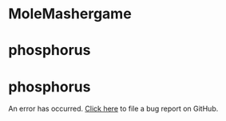 # MoleMashergame


<!doctype html>
<meta charset=utf-8>
<meta name=viewport content="width=device-width, initial-scale=1.0, maximum-scale=1.0, user-scalable=no">
<meta name=apple-mobile-web-app-capable content=yes>
<meta name=apple-mobile-web-app-status-bar-style content=black>
<title>phosphorus</title>
<link rel=stylesheet href=app.css>
<div class=player></div>
<div class=splash>
<div>
  <h1>phosphorus</h1>
  <div class=progress><div class=progress-bar></div></div>
</div>
</div>
<div class=error>
<div>
  <h1>phosphorus</h1>
  <p>An error has occurred. <a id=bug-link href=https://github.com/nathan/phosphorus/issues/new>Click here</a> to file a bug report on GitHub.</p>
</div>
</div>
<script src=fonts.js></script>
<script src=//cdnjs.cloudflare.com/ajax/libs/jszip/2.4.0/jszip.js></script>
<script src=lib/rgbcolor.js></script>
<script src=lib/StackBlur.js></script>
<script src=lib/canvg.js></script>
<script src=phosphorus.js></script>
<script>

(function () {
  'use strict';

  var stage;
  var projectId = 17088932;
  var projectTitle = '';
  var turbo = false;
  var fullScreen = true;

  var params = location.search.substr(1).split('&');
  params.forEach(function(p) {
    var parts = p.split('=');
    if (parts.length > 1) {
      switch (parts[0]) {
        case 'id':
          projectId = Number(parts[1]);
          break;
        case 'turbo':
          turbo = parts[1] !== 'false';
          break;
        case 'full-screen':
          fullScreen = parts[1] !== 'false';
          break;
      }
    }
  });

  var splash = document.querySelector('.splash');
  var progressBar = document.querySelector('.progress-bar');
  var error = document.querySelector('.error');
  var bugLink = document.querySelector('#bug-link');
  var player = document.querySelector('.player');

  var stage;

  function layout() {
    if (!stage) return;
    var w = Math.min(window.innerWidth, window.innerHeight / .75);
    if (!fullScreen) w = Math.min(w, 480);
    var h = w * .75;
    player.style.left = (window.innerWidth - w) / 2 + 'px';
    player.style.top = (window.innerHeight - h) / 2 + 'px';
    stage.setZoom(w / 480);
    stage.draw();
  }

  function showError(e) {
    error.style.display = 'table';
    bugLink.href = 'https://github.com/nathan/phosphorus/issues/new?title=' + encodeURIComponent(projectTitle || '') + '&body=' + encodeURIComponent('\n\n\nhttp://scratch.mit.edu/projects/' + projectId + '\nhttp://phosphorus.github.io/#' + projectId + (e.stack ? '\n\n```\n' + e.stack + '\n```' : ''));
    console.error(e.stack);
  }

  window.addEventListener('resize', layout);

  if (P.hasTouchEvents) {
    document.addEventListener('touchmove', function(e) {
      e.preventDefault();
    });
  }

  var request = P.IO.loadScratchr2Project(projectId);

  request.onload = function (s) {
    splash.style.display = 'none';

    stage = s;
    layout();

    s.isTurbo = turbo;
    s.start();
    s.triggerGreenFlag();

    player.appendChild(s.root);
    s.focus();
    s.handleError = showError;
  };
  request.onerror = showError;
  request.onprogress = function (e) {
    progressBar.style.width = (10 + e.loaded / e.total * 90) + '%';
  };

  P.IO.loadScratchr2ProjectTitle(projectId, function(title) {
    document.title = projectTitle = title;
  });

}());

</script>
